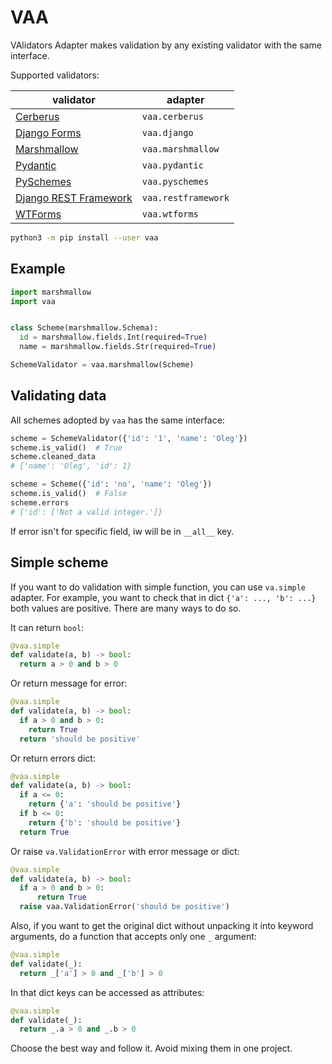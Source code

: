 # VAA

VAlidators Adapter makes validation by any existing validator with the same interface.

Supported validators:

| validator | adapter |
| --------- | ------- |
| [Cerberus](http://docs.python-cerberus.org/en/stable/) | `vaa.cerberus` |
| [Django Forms](https://docs.djangoproject.com/en/2.2/topics/forms/) | `vaa.django` |
| [Marshmallow](https://marshmallow.readthedocs.io/en/stable/) | `vaa.marshmallow` |
| [Pydantic](https://pydantic-docs.helpmanual.io/) | `vaa.pydantic` |
| [PySchemes](https://github.com/spy16/pyschemes) | `vaa.pyschemes` |
| [Django REST Framework](https://www.django-rest-framework.org/) | `vaa.restframework` |
| [WTForms](https://wtforms.readthedocs.io/en/stable/) | `vaa.wtforms` |

```bash
python3 -m pip install --user vaa
```

## Example

```python
import marshmallow
import vaa


class Scheme(marshmallow.Schema):
  id = marshmallow.fields.Int(required=True)
  name = marshmallow.fields.Str(required=True)

SchemeValidator = vaa.marshmallow(Scheme)
```

## Validating data

All schemes adopted by `vaa` has the same interface:

```python
scheme = SchemeValidator({'id': '1', 'name': 'Oleg'})
scheme.is_valid()  # True
scheme.cleaned_data
# {'name': 'Oleg', 'id': 1}

scheme = Scheme({'id': 'no', 'name': 'Oleg'})
scheme.is_valid()  # False
scheme.errors
# {'id': ['Not a valid integer.']}
```

If error isn't for specific field, iw will be in `__all__` key.

## Simple scheme

If you want to do validation with simple function, you can use `va.simple` adapter. For example, you want to check that in dict `{'a': ..., 'b': ...}` both values are positive. There are many ways to do so.

It can return `bool`:

```python
@vaa.simple
def validate(a, b) -> bool:
  return a > 0 and b > 0
```

Or return message for error:

```python
@vaa.simple
def validate(a, b) -> bool:
  if a > 0 and b > 0:
    return True
  return 'should be positive'
```

Or return errors dict:

```python
@vaa.simple
def validate(a, b) -> bool:
  if a <= 0:
    return {'a': 'should be positive'}
  if b <= 0:
    return {'b': 'should be positive'}
  return True
```

Or raise `va.ValidationError` with error message or dict:

```python
@vaa.simple
def validate(a, b) -> bool:
  if a > 0 and b > 0:
      return True
  raise vaa.ValidationError('should be positive')
```

Also, if you want to get the original dict without unpacking it into keyword arguments, do a function that accepts only one `_` argument:

```python
@vaa.simple
def validate(_):
  return _['a'] > 0 and _['b'] > 0
```

In that dict keys can be accessed as attributes:

```python
@vaa.simple
def validate(_):
  return _.a > 0 and _.b > 0
```

Choose the best way and follow it. Avoid mixing them in one project.
